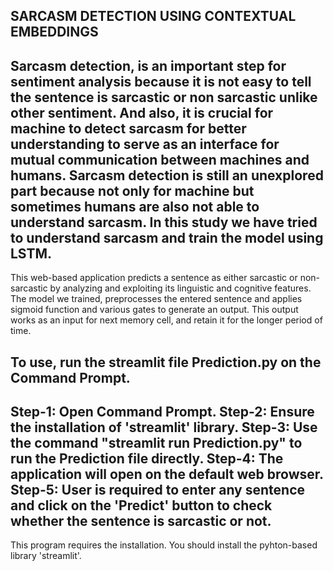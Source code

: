 SARCASM DETECTION USING CONTEXTUAL EMBEDDINGS
--------------------------------------------------------------------------------------------------------------------------------------------------------------------------------------------------------
Sarcasm detection, is an important step for sentiment analysis because it is not easy to tell the sentence is sarcastic or non sarcastic unlike other sentiment. And also, it is crucial for machine to detect sarcasm for better understanding to serve as an interface for mutual communication between machines and humans. Sarcasm detection is still an unexplored part because not only for machine but sometimes humans are also not able to understand sarcasm. In this study we have tried to understand sarcasm and train the model using LSTM.
--------------------------------------------------------------------------------------------------------------------------------------------------------------------------------------------------------
This web-based application predicts a sentence as either sarcastic or non-sarcastic by analyzing and exploiting its linguistic and cognitive features. The model we trained, preprocesses the entered sentence and applies sigmoid function and various gates to generate an output. This output works as an input for next memory cell, and retain it for the longer period of time. 

To use, run the streamlit file Prediction.py on the Command Prompt. 
--------------------------------------------------------------------------------------------------------------------------------------------------------------------------------------------------------
Step-1: Open Command Prompt.
Step-2: Ensure the installation of 'streamlit' library.
Step-3: Use the command "streamlit run Prediction.py" to run the Prediction file directly.
Step-4: The application will open on the default web browser.
Step-5: User is required to enter any sentence and click on the 'Predict' button to check whether the sentence is sarcastic or not.
--------------------------------------------------------------------------------------------------------------------------------------------------------------------------------------------------------
This program requires the installation. 
You should install the pyhton-based library 'streamlit'.

  
